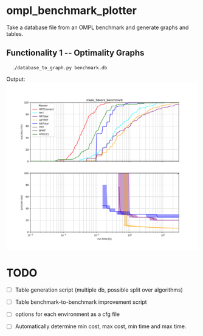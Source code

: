 # ompl_benchmark_plotter

Take a database file from an OMPL benchmark and generate graphs and tables.

## Functionality 1 -- Optimality Graphs

```
  ./database_to_graph.py benchmark.db
```

Output: 
![Optimality Graph](data/example.png)



# TODO
- [ ] Table generation script (multiple db, possible split over algorithms)
- [ ] Table benchmark-to-benchmark improvement script
- [ ] options for each environment as a cfg file
- [ ] Automatically determine min cost, max cost, min time and max time.

